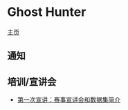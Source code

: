 # Ghost Hunter

[主页](homepage.md)

## 通知

## 培训/宣讲会

- [第一次宣讲：赛事宣讲会和数据集简介](data/briefing-and-data-set.md)
